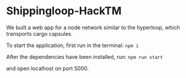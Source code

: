# Shippingloop-HackTM

We built a web app for a node network similar to the hyperloop, which transports cargo capsules.

To start the application, first run in the terminal:
```npm i```

After the dependencies have been installed, run:
```npm run start```

and open localhost on port 5000.
